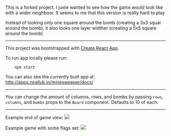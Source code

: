 This is a forked project. I juste wanted to see how the game would look like with a wider neighboor.
It seems to me that this version is really hard to play

Instead of looking only one square around the bomb (creating a 3x3 squar around the bomb), it also looks one layer widther (creating a 5x5 square around the bomb)


--------------

This project was bootstrapped with [Create React App](https://github.com/facebookincubator/create-react-app).

To run app locally please run:

```
    npm start
```

You can also see the currently built app at: http://apps.neallub.in/minesweeper/docs/


--------------

You can change the amount of columns, rows, and bombs by passing `rows`, `columns`,  and `bombs` props to the `Board` component.
Defaults to 10 of each.

--------------

Example end of game view:
![](https://i.imgur.com/grCjPOi.png)

Example game with some flags set:
![](https://i.imgur.com/8PsP7Io.png)
